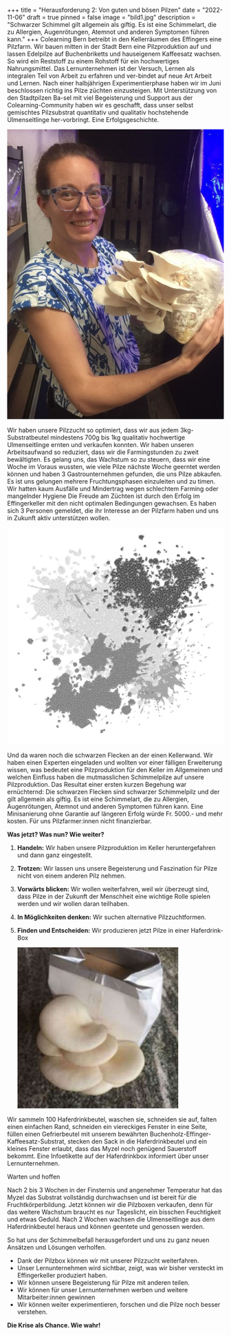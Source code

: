 +++
title = "Herausforderung 2: Von guten und bösen Pilzen"
date = "2022-11-06"
draft = true
pinned = false
image = "bild1.jpg"
description = "Schwarzer Schimmel gilt allgemein als giftig. Es ist eine Schimmelart, die zu Allergien, Augenrötungen, Atemnot und anderen Symptomen führen kann."
+++
Colearning Bern betreibt in den Kellerräumen des Effingers eine Pilzfarm. Wir bauen mitten in der Stadt Bern eine Pilzproduktion auf und lassen Edelpilze auf Buchenbriketts und hauseigenem Kaffeesatz wachsen. So wird ein Reststoff zu einem Rohstoff für ein hochwertiges Nahrungsmittel. Das Lernunternehmen ist der Versuch, Lernen als integralen Teil von Arbeit zu erfahren und ver-bindet auf neue Art Arbeit und Lernen. Nach einer halbjährigen Experimentierphase haben wir im Juni beschlossen richtig ins Pilze züchten einzusteigen. Mit Unterstützung von den Stadtpilzen Ba-sel mit viel Begeisterung und Support aus der Colearning-Community haben wir es geschafft, dass unser selbst gemischtes Pilzsubstrat quantitativ und qualitativ hochstehende Ulmenseitlinge her-vorbringt. Eine Erfolgsgeschichte.

![](bild2.jpg)

Wir haben unsere Pilzzucht so optimiert, dass wir aus jedem 3kg-Substratbeutel mindestens 700g bis 1kg qualitativ hochwertige Ulmenseitlinge ernten und verkaufen konnten. Wir haben unseren Arbeitsaufwand so reduziert, dass wir die Farmingstunden zu zweit bewältigten. Es gelang uns, das Wachstum so zu steuern, dass wir eine Woche im Voraus wussten, wie viele Pilze nächste Woche geerntet werden können und haben 3 Gastrounternehmen gefunden, die uns Pilze abkaufen. Es ist uns gelungen mehrere Fruchtungsphasen einzuleiten und zu timen. Wir hatten kaum Ausfälle und Mindertrag wegen schlechtem Farming oder mangelnder Hygiene Die Freude am Züchten ist durch den Erfolg im Effingerkeller mit den nicht optimalen Bedingungen gewachsen. Es haben sich 3 Personen gemeldet, die ihr Interesse an der Pilzfarm haben und uns in Zukunft aktiv unterstützen wollen.

![](bild3.jpg)

Und da waren noch die schwarzen Flecken an der einen Kellerwand. Wir haben einen Experten eingeladen und wollten vor einer fälligen Erweiterung wissen, was bedeutet eine Pilzproduktion für den Keller im Allgemeinen und welchen Einfluss haben die mutmasslichen Schimmelpilze auf unsere Pilzproduktion. Das Resultat einer ersten kurzen Begehung war ernüchternd: Die schwarzen Flecken sind schwarzer Schimmelpilz und der gilt allgemein als giftig. Es ist eine Schimmelart, die zu Allergien, Augenrötungen, Atemnot und anderen Symptomen führen kann. Eine Minisanierung ohne Garantie auf längeren Erfolg würde Fr. 5000.- und mehr kosten. Für uns Pilzfarmer:innen nicht finanzierbar. 

**Was jetzt? Was nun? Wie weiter?** 

1. **Handeln:** Wir haben unsere Pilzproduktion im Keller heruntergefahren und dann ganz eingestellt. 
2. **Trotzen:** Wir lassen uns unsere Begeisterung und Faszination für Pilze nicht von einem anderen Pilz nehmen. 
3. **Vorwärts blicken:** Wir wollen weiterfahren, weil wir überzeugt sind, dass Pilze in der Zukunft der Menschheit eine wichtige Rolle spielen werden und wir wollen daran teilhaben. 
4. **In Möglichkeiten denken:** Wir suchen alternative Pilzzuchtformen.
5. **Finden und Entscheiden:** Wir produzieren jetzt Pilze in einer Haferdrink-Box

   ![](pizbox.jpg)

Wir sammeln 100 Haferdrinkbeutel, waschen sie, schneiden sie auf, falten einen einfachen Rand, schneiden ein viereckiges Fenster in eine Seite, füllen einen Gefrierbeutel mit unserem bewährten Buchenholz-Effinger-Kaffeesatz-Substrat, stecken den Sack in die Haferdrinkbeutel und ein kleines Fenster erlaubt, dass das Myzel noch genügend Sauerstoff bekommt. Eine Infoetikette auf der Haferdrinkbox informiert über unser Lernunternehmen.

Warten und hoffen 

Nach 2 bis 3 Wochen in der Finsternis und angenehmer Temperatur hat das Myzel das Substrat vollständig durchwachsen und ist bereit für die Fruchtkörperbildung. Jetzt können wir die Pilzboxen verkaufen, denn für das weitere Wachstum braucht es nur Tageslicht, ein bisschen Feuchtigkeit und etwas Geduld. Nach 2 Wochen wachsen die Ulmenseitlinge aus dem Haferdrinkbeutel heraus und können geentete und genossen werden.

So hat uns der Schimmelbefall herausgefordert und uns zu ganz neuen Ansätzen und Lösungen verholfen. 

* Dank der Pilzbox können wir mit unserer Pilzzucht weiterfahren.
* Unser Lernunternehmen wird sichtbar, zeigt, was wir bisher versteckt im Effingerkeller produziert haben.
* Wir können unsere Begeisterung für Pilze mit anderen teilen.
* Wir können für unser Lernunternehmen werben und weitere Mitarbeiter:innen gewinnen
* Wir können weiter experimentieren, forschen und die Pilze noch besser verstehen.

**Die Krise als Chance. Wie wahr!**